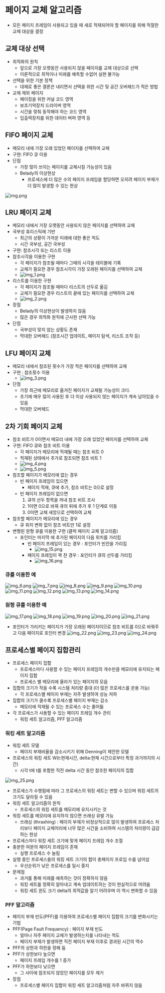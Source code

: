 # 페이지 교체 알고리즘

- 모든 페이지 프레임이 사용되고 있을 때 새로 적재되어야 할 페이지를 위해 적절한 교체 대상을 결정

## 교체 대상 선택

- 최적화의 원칙
  - 앞으로 가장 오랫동안 사용되지 않을 페이지를 교체 대상으로 선택
  - 이론적으로 최적이나 미래를 예측할 수없어 실현 불가능
- 선택을 위한 기본 정책
  - 대체로 좋은 결론은 내리면서 선택을 위한 시간 및 공간 오버헤드가 적은 방법
- 교체 제외 페이지
  - 페이징을 위한 커널 코드 영역
  - 보조기억장치 드라이버 영역
  - 시간을 맞춰 동작해야 하는 코드 영역
  - 입출력장치를 위한 데이터 버퍼 영역 등

## FIFO 페이지 교체

- 메모리 내에 가장 오래 있었던 페이지를 선택하여 교체
- 구현: FIFO 큐 이용
- 단점 
  - 가장 많이 쓰이는 페이지를 교체시킬 가능성이 있음
  - Belady의 이상현상
    - 프로세스에 더 많은 수의 페이지 프레임을 할당하면 오히려 페이지 부재가 더 많이 발생할 수 있는 현상

![img.png](10_image/img.png)

## LRU 페이지 교체

- 메모리 내에서 가장 오랫동안 사용되지 않은 페이지를 선택하여 교체
- 국부성 휴리스틱에 기반
  - 최근의 상황이 가까운 미래에 대한 좋은 척도
  - 시간 국부성, 공간 국부성
- 구현: 참조시각 또는 리스트 이용
- 참조시각을 이용한 구현
  - 각 페이지가 참조될 때마다 그때의 시각을 테이블에 기록
  - 교체가 필요한 경우 참조시각이 가장 오래된 페이지를 선택하여 교체
  - ![img_1.png](10_image/img_1.png)
- 리스트를 이용한 구현
  - 각 페이지가 참조될 때마다 리스트의 선두로 옮김
  - 교체가 필요한 경우 리스트의 끝에 있는 페이지를 선택하여 교체
  - ![img_2.png](10_image/img_2.png)
- 장점
  - Belady의 이상현상이 발생하지 않음
  - 많은 경우 최적화 원칙에 근사한 선택 가능
- 단점
  - 국부성이 맞지 않는 상황도 존재
  - 막대한 오버헤드 (참조시간 업데이트, 페이지 탐색, 리스트 조작 등)

## LFU 페이지 교체

- 메모리 내에서 참조된 횟수가 가장 적은 페이지를 선택하여 교체
- 구현 : 참조횟수 이용
  - ![img_3.png](10_image/img_3.png)
- 단점
  - 가장 최근에 메모리로 옮겨진 페이지가 교체될 가능성이 크다.
  - 초기에 매우 많이 사용된 후 더 이상 사용되지 않는 페이지가 계속 남아있을 수 있음
  - 막대한 오버헤드

## 2차 기회 페이지 교체

- 참조 비트가 0이면서 메모리 내에 가장 오래 있었던 페이지를 선택하여 교체
- 구현: FIFO 큐와 참조 비트 이용
  - 각 페이지가 메모리에 적재될 때는 참조 비트 0
  - 적재된 상태에서 추가로 참조되면 참조 비트 1
  - ![img_4.png](10_image/img_4.png)
  - ![img_5.png](10_image/img_5.png)
- 참조할 페이지가 메모리에 없는 경우
  - 빈 페이지 프레임이 있으면
    - 페이지 적재, 큐에 추가, 참조 비트는 0으로 설정
  - 빈 페이지 프레임이 없으면
    1. 큐의 선두 항목을 꺼내 참조 비트 조사
    2. 1이면 0으로 바꿔 큐의 뒤에 추가 후 1 단계로 이동
    3. 0이면 교체 새앙으로 선택하여 교체
- 참조할 페이지가 메모리에 있는 경우
  - 큐 위치 변화 없이 참조 비트만 1로 설정
- 변형된 원형 큐를 이용한 구현 (클럭 페이지 교체 알고리즘)
  - 포인터는 마지막 에 추가된 페이지의 다음 위치를 가리킴
    - 빈 페이지 프레임이 있는 경우 : 포인터가 빈칸을 가리킴
      - ![img_15.png](10_image/img_15.png)
    - 페이지 프레임이 꽉 찬 경우 : 포인터가 큐의 선두를 가리킴
      - ![img_16.png](10_image/img_16.png)

### 큐를 이용한 예

![img_6.png](10_image/img_6.png)
![img_7.png](10_image/img_7.png)
![img_8.png](10_image/img_8.png)
![img_9.png](10_image/img_9.png)
![img_10.png](10_image/img_10.png)
![img_11.png](10_image/img_11.png)
![img_12.png](10_image/img_12.png)
![img_13.png](10_image/img_13.png)
![img_14.png](10_image/img_14.png)

### 원형 큐를 이용한 예

![img_17.png](10_image/img_17.png)
![img_18.png](10_image/img_18.png)
![img_19.png](10_image/img_19.png)
![img_20.png](10_image/img_20.png)
![img_21.png](10_image/img_21.png)
- 포인터가 가리키는 페이지가 가장 오래된 페이지이므로 참조 비트를 0으로 바꿔주고 다음 페이지로 포인터 변경
![img_22.png](10_image/img_22.png)
![img_23.png](10_image/img_23.png)
![img_24.png](10_image/img_24.png)

## 프로세스별 페이지 집합관리

- 프로세스 페이지 집합
  - 프로세스마다 사용할 수 있는 페이지 프레임의 개수만큼 메모리에 유지되는 페이지 집합
  - 프로세스 별 메모리에 올라가 있는 페이지의 모음
- 집합의 크기가 작을 수록 시스템 처리량 증대 (더 많은 프로세스를 운용 가능)
  - 각 프로세스별 페이지 부재는 자주 발생하여 성능 저하
- 집합의 크기가 클수록 프로세스별 페이지 부재는 감소
  - 메모리에 적재될 수 있는 프로세스 수는 줄어듦
- 각 프로세스가 사용할 수 있는 페이지 프레임 개수 관리
  - 워킹 세트 알고리즘, PFF 알고리즘

### 워킹 세트 알고리즘

- 워킹 세트 모델
  - 페이지 부재비율을 감소시키기 위해 Denning이 제안한 모델
- 프로세스의 워킹 세트 W(t:현재시간, delta:현재 시간으로부터 특정 과거까지의 시간)
  - 시각 t에 t를 포함한 직전 delta 시간 동안 참조한 페이지의 집합

![img_25.png](10_image/img_25.png)

- 프로세스가 수행됨에 따라 그 프로세스의 워킹 세트는 변할 수 있으며 워킹 세트의 크기도 달라질 수 있음
- 워킹 세트 알고리즘의 원칙
  - 프로세스의 워킹 세트를 메모리에 유지시키는 것
- 워킹 세트를 메모리에 유지하지 않으면 쓰래싱 유발 가능
  - 쓰래싱 (thrashing) : 페이지 부재가 비정상적으로 많이 발생하여 프로세스 처리보다 페이지 교체어리에 너무 많은 시간을 소비하여 시스템의 처리량이 급감하는 현상
- 프로세스마다 워킹 세트 크기에 맞게 페이지 프레임 개수 조절
- 충분한 여분의 페이지 프레임이 존재
  - 실행 프로세스 수 늘림
- 실행 중인 프로세스들의 워킹 세트 크기의 합이 총페이지 프로임 수를 넘어섬
  - 우선순위가 낮은 프로세스를 일시 중지
- 문제점
  - 과거를 통해 미래를 예측하는 것이 정확하지 않음
  - 워킹 세트를 정확히 알아내고 계속 업데이트하는 것이 현실적으로 어려움
  - 워킹 세트 윈도 크기 delta의 최적값을 알기 어려우며 이 역시 변화할 수 있음

### PFF 알고리즘

- 페이지 부재 빈도(PFF)를 이용하여 프로세스별 페이지 집합의 크기를 변화시키는 기법
- PFF(Page Fault Frequency) : 페이지 부재 빈도
  - 얼마나 자주 페이지 교체가 발생하는지를 나타내는 척도
  - 페이지 부재가 발생하면 직전 페이지 부재 이후로 경과된 시간의 역수
- PFF의 상한과 하한을 정해 둠
- PFF가 상한보다 높으면
  - 페이지 프레임 개수를 1 증가
- PFF가 하한보다 낮으면
  - 그 사이에 참조되지 않았던 페이지를 모두 제거
- 장점
  - 프로세스별 페이지 집합이 워킹 세트 알고리즘처럼 자주 바뀌지 않음